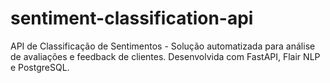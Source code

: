 # sentiment-classification-api
API de Classificação de Sentimentos - Solução automatizada para análise de avaliações e feedback de clientes. Desenvolvida com FastAPI, Flair NLP e PostgreSQL.
